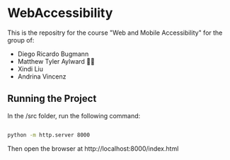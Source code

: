 # WebAccessibility
This is the repositry for the course "Web and Mobile Accessibility" for the group of:

- Diego Ricardo Bugmann
- Matthew Tyler Aylward 🏌️‍♀️
- Xindi Liu
- Andrina Vincenz


## Running the Project

In the /src folder, run the following command:

```bash

python -m http.server 8000

```

Then open the browser at http://localhost:8000/index.html